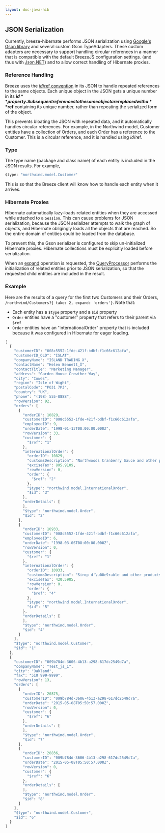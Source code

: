 ```yaml
---
layout: doc-java-hib
---
```


## JSON Serialization

Currently, breeze-hibernate performs JSON serialization using [Google's Gson library](https://code.google.com/p/google-gson/ "Google's Gson library") and several custom Gson TypeAdapters. These custom adapters are necessary to support handling circular references in a manner that is compatible with the default BreezeJS configuration settings. (and thus with [Json.NET](http://james.newtonking.com/json/help/index.html?topic=html/PreserveObjectReferences.htm)) and to allow correct handling of Hibernate proxies.
  
### Reference Handling

Breeze uses the [$id/$ref convention](https://blogs.oracle.com/sundararajan/entry/a_convention_for_circular_reference) in its JSON to handle repeated references to the same objects.  Each unique object in the JSON gets a unique number in its **$id** property.  Subsequent references to the same object are replaced with a **$ref** containing its unique number, rather than repeating the serialized form of the object.

This prevents bloating the JSON with repeated data, and it automatically handles circular references.  For example, in the Northwind model, Customer entities have a collection of Orders, and each Order has a reference to the Customer.  This is a circular reference, and it is handled using $id/$ref.  

### Type

The type name (package and class name) of each entity is included in the JSON results.    For example, 
```javascript
$type: "northwind.model.Customer"
```
This is so that the Breeze client will know how to handle each entity when it arrives.

### Hibernate Proxies
Hibernate automatically lazy-loads related entities when they are accessed while attached to a `Session`.  This can cause problems for JSON serialization, because the JSON serializer attempts to walk the graph of objects, and Hibernate obligingly loads all the objects that are reached.  So the entire domain of entities could be loaded from the database.

To prevent this, the Gson serializer is configured to skip un-initialized Hibernate proxies.  Hibernate collections must be explicitly loaded before serialization.

When an [expand](/doc-js/query-examples.html#EagerLoading) operation is requested, the [QueryProcessor](query-processor.html) performs the initialization of related entities prior to JSON serialization, so that the requested child entities are included in the result.

### Example 

Here are the results of a query for the first two Customers and their Orders, `/northwind/Customers?{ take: 2, expand: 'orders'}`.  Note that:
- Each entity has a `$type` property and a `$id` property
- `Order` entities have a "customer" property that refers to their parent via `$ref`  
- `Order` entities have an "internationalOrder" property that is included because it was configured in Hibernate for eager loading. 

```javascript
[
  {
    "customerID": "008c5552-1fde-421f-bdbf-f1c66c612afa",
    "customerID_OLD": "ISLAT",
    "companyName": "ISLAND TRADING_X",
    "contactName": "Helen Bennett_X",
    "contactTitle": "Marketing Manager",
    "address": "Garden House Crowther Way",
    "city": "Cowes",
    "region": "Isle of Wight",
    "postalCode": "PO31 7PJ",
    "country": "UK",
    "phone": "(198) 555-8888",
    "rowVersion": 92,
    "orders": [
      {
        "orderID": 10829,
        "customerID": "008c5552-1fde-421f-bdbf-f1c66c612afa",
        "employeeID": 9,
        "orderDate": "1998-01-13T08:00:00.000Z",
        "rowVersion": 33,
        "customer": {
          "$ref": "1"
        },
        "internationalOrder": {
          "orderID": 10829,
          "customsDescription": "Northwoods Cranberry Sauce and other products for personal use",
          "exciseTax": 805.9109,
          "rowVersion": 0,
          "order": {
            "$ref": "2"
          },
          "$type": "northwind.model.InternationalOrder",
          "$id": "3"
        },
        "orderDetails": [
        ],
        "$type": "northwind.model.Order",
        "$id": "2"
      },
      {
        "orderID": 10933,
        "customerID": "008c5552-1fde-421f-bdbf-f1c66c612afa",
        "employeeID": 6,
        "orderDate": "1998-03-06T08:00:00.000Z",
        "rowVersion": 0,
        "customer": {
          "$ref": "1"
        },
        "internationalOrder": {
          "orderID": 10933,
          "customsDescription": "Sirop d'\u00e9rable and other products for personal use",
          "exciseTax": 420.5905,
          "rowVersion": 0,
          "order": {
            "$ref": "4"
          },
          "$type": "northwind.model.InternationalOrder",
          "$id": "5"
        },
        "orderDetails": [
        ],
        "$type": "northwind.model.Order",
        "$id": "4"
      }
    ],
    "$type": "northwind.model.Customer",
    "$id": "1"
  },
  {
    "customerID": "009b784d-3606-4b13-a298-617dc2549d7a",
    "companyName": "Test_js_1",
    "city": "Oakland",
    "fax": "510 999-9999",
    "rowVersion": 13,
    "orders": [
      {
        "orderID": 20875,
        "customerID": "009b784d-3606-4b13-a298-617dc2549d7a",
        "orderDate": "2015-05-08T05:50:57.000Z",
        "rowVersion": 0,
        "customer": {
          "$ref": "6"
        },
        "orderDetails": [
        ],
        "$type": "northwind.model.Order",
        "$id": "7"
      },
      {
        "orderID": 20836,
        "customerID": "009b784d-3606-4b13-a298-617dc2549d7a",
        "orderDate": "2015-05-08T05:50:57.000Z",
        "rowVersion": 0,
        "customer": {
          "$ref": "6"
        },
        "orderDetails": [
        ],
        "$type": "northwind.model.Order",
        "$id": "8"
      }
    ],
    "$type": "northwind.model.Customer",
    "$id": "6"
  }
]
```

